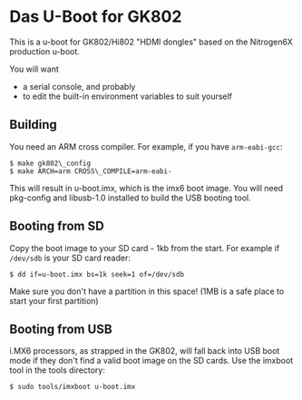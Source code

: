 Das U-Boot for GK802
====================

This is a u-boot for GK802/Hi802 "HDMI dongles" based on the Nitrogen6X production u-boot.

You will want

- a serial console, and probably
- to edit the built-in environment variables to suit yourself

Building
--------

You need an ARM cross compiler. For example, if you have `arm-eabi-gcc`:

    $ make gk802\_config
    $ make ARCH=arm CROSS\_COMPILE=arm-eabi-

This will result in u-boot.imx, which is the imx6 boot image. You will need pkg-config and libusb-1.0 installed to build the USB booting tool.

Booting from SD
-------

Copy the boot image to your SD card - 1kb from the start. For example if `/dev/sdb` is your SD card reader:

    $ dd if=u-boot.imx bs=1k seek=1 of=/dev/sdb

Make sure you don't have a partition in this space! (1MB is a safe place to start your first partition)

Booting from USB
-------

i.MX6 processors, as strapped in the GK802, will fall back into USB boot mode if they don't find a valid boot image on the SD cards.
Use the imxboot tool in the tools directory:

    $ sudo tools/imxboot u-boot.imx

